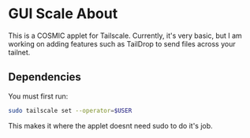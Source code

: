 # GUI Scale About
This is a COSMIC applet for Tailscale. Currently, it's very basic, but I am working on adding features such as TailDrop to send files across your tailnet.

## Dependencies
You must first run:

```bash
sudo tailscale set --operator=$USER
```

This makes it where the applet doesnt need sudo to do it's job.